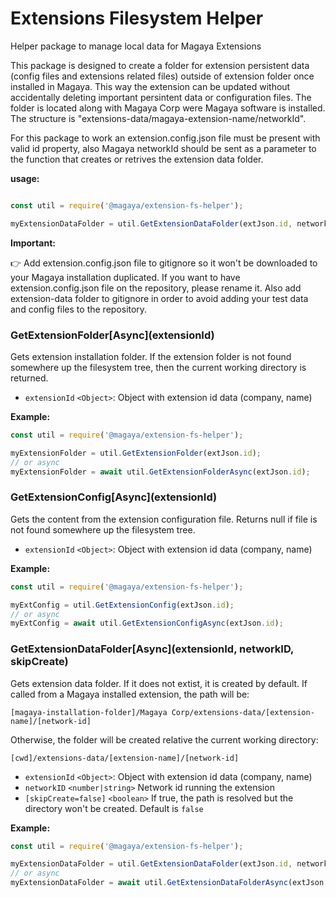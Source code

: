# Extensions Filesystem Helper
Helper package to manage local data for Magaya Extensions

This package is designed to create a folder for extension persistent data (config files and extensions related files) outside of extension folder once installed in Magaya. This way the extension can be updated without accidentally deleting important persintent data or configuration files. The folder is located along with Magaya Corp were Magaya software is installed. The structure is "extensions-data/magaya-extension-name/networkId". 

For this package to work an extension.config.json file must be present with valid id property, also Magaya networkId should be sent as a parameter to the function that creates or retrives the extension data folder.

**usage:**

```javascript

const util = require('@magaya/extension-fs-helper');

myExtensionDataFolder = util.GetExtensionDataFolder(extJson.id, networkId);

```

**Important:** 

:point_right: Add extension.config.json file to gitignore so it won't be downloaded to your Magaya installation duplicated. If you want to have extension.config.json file on the repository, please rename it. Also add extension-data folder to gitignore in order to avoid adding your test data and config files to the repository.

### GetExtensionFolder\[Async\](extensionId)

Gets extension installation folder. If the extension folder is not found somewhere up the filesystem tree, then the current working directory is returned.

* `extensionId` `<Object>`: Object with extension id data (company, name)

**Example:**

```javascript
const util = require('@magaya/extension-fs-helper');

myExtensionFolder = util.GetExtensionFolder(extJson.id);
// or async
myExtensionFolder = await util.GetExtensionFolderAsync(extJson.id);
```

### GetExtensionConfig\[Async\](extensionId)

Gets the content from the extension configuration file. Returns null if file is not found somewhere up the filesystem tree.

* `extensionId` `<Object>`: Object with extension id data (company, name)

**Example:**

```javascript
const util = require('@magaya/extension-fs-helper');

myExtConfig = util.GetExtensionConfig(extJson.id);
// or async
myExtConfig = await util.GetExtensionConfigAsync(extJson.id);
```

### GetExtensionDataFolder\[Async\](extensionId, networkID, skipCreate)

Gets extension data folder. If it does not extist, it is created by default. If called from a Magaya installed extension, the path will be:
 
`[magaya-installation-folder]/Magaya Corp/extensions-data/[extension-name]/[network-id]`

Otherwise, the folder will be created relative the current working directory:
 
`[cwd]/extensions-data/[extension-name]/[network-id]`

* `extensionId` `<Object>`: Object with extension id data (company, name)
* `networkID` `<number|string>` Network id running the extension
* `[skipCreate=false]` `<boolean>` If true, the path is resolved but the directory won't be created. Default is `false`

**Example:**

```javascript
const util = require('@magaya/extension-fs-helper');

myExtensionDataFolder = util.GetExtensionDataFolder(extJson.id, networkId, true);
// or async
myExtensionDataFolder = await util.GetExtensionDataFolderAsync(extJson.id, networkId);
```